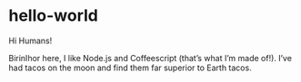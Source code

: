 # hello-world

Hi Humans!

BirinIhor here, I like Node.js and Coffeescript (that’s what I’m made of!).
I’ve had tacos on the moon and find them far superior to Earth tacos.
